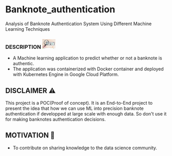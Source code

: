 # Banknote_authentication
Analysis of Banknote Authentication System Using Different Machine Learning Techniques
### DESCRIPTION  <code><img height="30" src="https://github.com/ourylydibin/Banknote-Authentication/blob/main/static/css/bn.jpg"></code>
  - A Machine learning application to predict whether or not a banknote is authentic.
  - The application was containerized with Docker container and deployed with Kubernetes Engine in Google Cloud Platform.

## DISCLAIMER ⚠️
This project is a POC(Proof of concept). It is an End-to-End project to present the idea that how we can use ML into precision banknote authentication if developped at large scale with enough data. So don't use it for making banknotes authentication decisions. 

## MOTIVATION 💪  
- To contribute on sharing knowledge to the data science community. 
